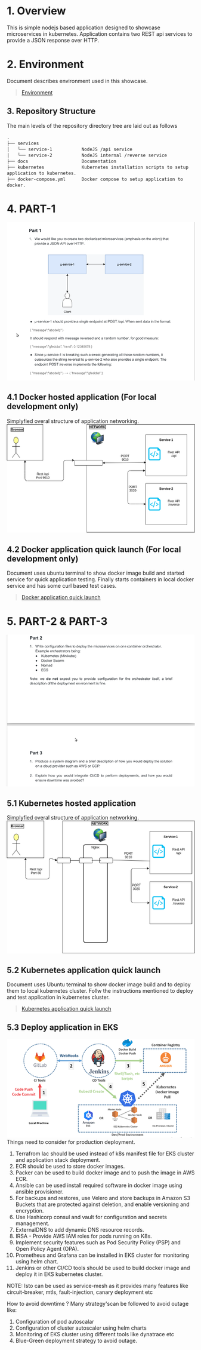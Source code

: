 # 1. Overview
This is simple nodejs based application designed to showcase microservices in kubernetes. Application contains two REST api services to provide a JSON response over HTTP.

# 2. Environment
Document describes environment used in this showcase.
> [Environment](docs/Environment/README.md)

## 3. Repository Structure
The main levels of the repository directory tree are laid out as follows 
```
.
├── services            
│   └── service-1           NodeJS /api service
|   └── service-2           NodeJS internal /reverse service
├── docs                    Documentation
├── kubernetes              Kubernetes installation scripts to setup application to kubernetes.
├── docker-compose.yml      Docker compose to setup application to docker.
```

# 4. PART-1
![Dockerized Microservices](docs/part-1.png)

## 4.1 Docker hosted application (For local development only)
Simplyfied overal structure of application networking.
![Docker application structure](docs/Docker_Architecture.png)


## 4.2 Docker application quick launch (For local development only)
Document uses ubuntu terminal to show docker image build and started service for quick application testing. Finally starts containers in local docker service and has some curl based test cases.
> [Docker application quick launch](docs/DockerApplicationQuickLaunch/README.md)

# 5. PART-2 & PART-3
![Dockerized Microservices](docs/part2-3.png)

## 5.1 Kubernetes hosted application
Simplyfied overal structure of application networking.
![Kubernetes application structure](docs/Kubernetes_Archicture.png)

## 5.2 Kubernetes application quick launch
Document uses Ubuntu terminal to show docker image build and to deploy them to local kubernetes cluster. Follw the instructions mentioned to deploy and test application in kubernetes cluster.
> [Kubernetes application quick launch](docs/KubernetesApplicationQuickLaunch/README.md)

## 5.3 Deploy application in EKS
![Kubernetes EKS deployment](docs/k8s_deployment.png)
Things need to consider for production deployment.
1. Terrafrom Iac should be used instead of k8s manifest file for EKS cluster and application stack deployment.
2. ECR should be used to store docker images.
3. Packer can be used to build docker image and to push the image in AWS ECR.
5. Ansible can be used install required software in docker image using ansible provisioner.
6. For backups and restores, use Velero and store backups in Amazon S3 Buckets that are protected against deletion, and enable versioning and encryption.
7. Use Hashicorp consul and vault for configuration and secrets management.
8. ExternalDNS to add dynamic DNS resource records.
9. IRSA - Provide AWS IAM roles for pods running on K8s.
10. Implement security features such as Pod Security Policy (PSP) and Open Policy Agent (OPA).
11. Prometheus and Grafana can be installed in EKS cluster for monitoring using helm chart.
4. Jenkins or other CI/CD tools should be used to build docker image and deploy it in EKS kubernetes cluster.

NOTE: Isto can be used as service-mesh as it provides many features like circuit-breaker, mtls, fault-injection, canary deployment etc

How to avoid downtime ?
Many strategy'scan be followed to avoid outage like:
1. Configuration of pod autoscalar
2. Configuration of cluster autoscaler using helm charts
3. Monitoring of EKS cluster using different tools like dynatrace etc
4. Blue-Green deployment strategy to avoid outage.



